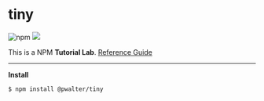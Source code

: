 # tiny
![npm](https://img.shields.io/npm/v/@pwalter/tiny.svg)
[![](https://img.shields.io/bundlephobia/min/react.svg)](https://github.com/pwalters04/tiny)

This is a NPM **Tutorial Lab**.
[Reference Guide ](https://medium.freecodecamp.org/how-to-make-a-beautiful-tiny-npm-package-and-publish-it-2881d4307f78)

----------
**Install**
```
$ npm install @pwalter/tiny
